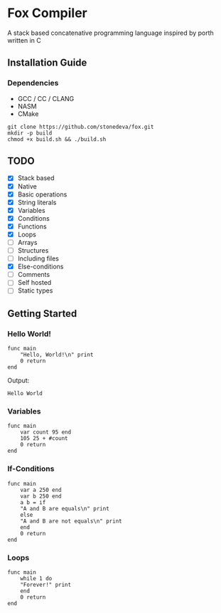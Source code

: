 # Fox Compiler
A stack based concatenative programming language inspired by porth
written in C

## Installation Guide
### Dependencies
- GCC / CC / CLANG
- NASM
- CMake

```console
git clone https://github.com/stonedeva/fox.git
mkdir -p build
chmod +x build.sh && ./build.sh
```

## TODO
- [x] Stack based
- [x] Native
- [x] Basic operations
- [x] String literals
- [x] Variables
- [x] Conditions
- [x] Functions
- [x] Loops
- [ ] Arrays
- [ ] Structures
- [ ] Including files
- [x] Else-conditions
- [ ] Comments
- [ ] Self hosted
- [ ] Static types

## Getting Started
### Hello World!
```code
func main
    "Hello, World!\n" print
    0 return
end
```
Output:
```code
Hello World
```

### Variables
```code
func main
    var count 95 end
    105 25 + #count
    0 return
end
```

### If-Conditions
```code
func main
    var a 250 end
    var b 250 end
    a b = if
	"A and B are equals\n" print
    else
	"A and B are not equals\n" print
    end
    0 return
end
```

### Loops
```code
func main
    while 1 do
	"Forever!" print
    end
    0 return
end
```
